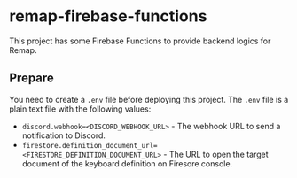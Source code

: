 # remap-firebase-functions

This project has some Firebase Functions to provide backend logics for Remap. 

## Prepare

You need to create a `.env` file before deploying this project. The `.env` file is a plain text file with the following values:

* `discord.webhook=<DISCORD_WEBHOOK_URL>` - The webhook URL to send a notification to Discord.
* `firestore.definition_document_url=<FIRESTORE_DEFINITION_DOCUMENT_URL>` - The URL to open the target document of the keyboard definition on Firesore console.
